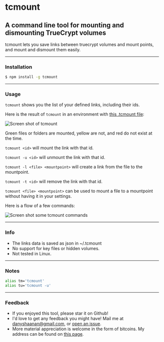 # tcmount
## A command line tool for mounting and dismounting TrueCrypt volumes
tcmount lets you save links between truecrypt volumes and mount points, and mount and dismount them easily.

* * *
### Installation
```bash
$ npm install -g tcmount
```
* * *
### Usage

`tcmount` shows you the list of your defined links, including their ids.

Here is the result of `tcmount` in an environment with [this .tcmount file](https://github.com/danyshaanan/tcmount/blob/master/doc/dot.tcmount_example):

![Screen shot of `tcmount`](https://raw.github.com/danyshaanan/tcmount/master/doc/tcmount_example.png?raw=true)

Green files or folders are mounted, yellow are not, and red do not exist at the time.

`tcmount <id>` will mount the link with that id.

`tcmount -u <id>` will unmount the link with that id.

`tcmount -l <file> <mountpoint>` will create a link from the file to the mountpoint.

`tcmount -t <id>` will remove the link with that id.

`tcmount <file> <mountpoint>` can be used to mount a file to a mountpoint without having it in your settings.

Here is a flow of a few commands:

![Screen shot some tcmount commands](https://raw.github.com/danyshaanan/tcmount/master/doc/tcmount_process_example.png?raw=true)

* * *
### Info
* The links data is saved as json in ~/.tcmount
* No support for key files or hidden volumes.
* Not tested in Linux.

* * *
### Notes

```bash
alias tm='tcmount'
alias tu='tcmount -u'
```

* * *
### Feedback
* If you enjoyed this tool, please star it on Github!
* I'd love to get any feedback you might have! Mail me at danyshaanan@gmail.com, or [open an issue](https://github.com/danyshaanan/tcmount/issues/new).
* More material appreciation is welcome in the form of bitcoins. My address can be found on [this page](http://danyshaanan.com/bitcoin).

